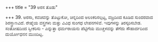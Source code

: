 +++
title = "39 ಅರಸ ತೊಡು"

+++
39. ಅರಸಾ, ಕವಚವನ್ನು ತೊಟ್ಟುಕೋ, ಚಿನ್ನದಿಂದ ಅಲಂಕರಿಸಲ್ಪಟ್ಟ, ವಜ್ರದಿಂದ ಕೂಡಿದ ಸುಂದರವಾದ ಶಿರಸ್ತ್ರಾಣವಿದೆ. ರೇಷ್ಮೆಯ ವಸ್ತ್ರಗಳು ಮತ್ತು ವಿವಿಧ ಸುಂಗಧ ಲೇಪನಗಳಿವೆ. ಇವುಗಳನ್ನು ತಿರಸ್ಕರಿಸಬೇಡ. ಸಂತೋಷದಿಂದ ಸ್ವೀಕರಿಸು - ಎನ್ನುತ್ತಾ ಧರ್ಮರಾಯನು ಪೆಟ್ಟಿಗೆಯ ಮುಚ್ಚಳವನ್ನು ತೆಗೆದು ಸೌಹಾರ್ದದಿಂದ ದುರ್ಯೋಧನನ ಮುಂದಿಟ್ಟ.